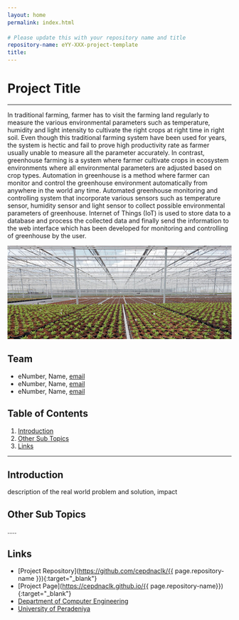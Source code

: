 ```yaml
---
layout: home
permalink: index.html

# Please update this with your repository name and title
repository-name: eYY-XXX-project-template
title:
---
```


[comment]: # "This is the standard layout for the project, but you can clean this and use your own template"

# Project Title

---

In traditional farming, farmer has to visit the farming land regularly to measure the various environmental parameters such as temperature, humidity and light intensity to cultivate the right crops at right time in right soil. Even though this traditional farming system have been used for years, the system is hectic and fail to prove high productivity rate as farmer usually unable to measure all the parameter accurately. In contrast, greenhouse farming is a system where farmer cultivate crops in ecosystem environments where all environmental parameters are adjusted based on crop types. Automation in greenhouse is a method where farmer can monitor and control the greenhouse environment automatically from anywhere in the world any time. Automated greenhouse monitoring and controlling system that incorporate various sensors such as temperature sensor, humidity sensor and light sensor to collect possible environmental parameters of greenhouse. Internet of Things (IoT) is used to store data to a database and process the collected data and finally send the information to the web interface which has been developed for monitoring and controlling of greenhouse by the user.

![GH Image](./images/GH.jpg)


## Team
-  eNumber, Name, [email](mailto:name@email.com)
-  eNumber, Name, [email](mailto:name@email.com)
-  eNumber, Name, [email](mailto:name@email.com)

## Table of Contents
1. [Introduction](#introduction)
2. [Other Sub Topics](#other-sub-topics)
3. [Links](#links)

---

## Introduction

 description of the real world problem and solution, impact

## Other Sub Topics

.....

## Links

- [Project Repository](https://github.com/cepdnaclk/{{ page.repository-name }}){:target="_blank"}
- [Project Page](https://cepdnaclk.github.io/{{ page.repository-name}}){:target="_blank"}
- [Department of Computer Engineering](http://www.ce.pdn.ac.lk/)
- [University of Peradeniya](https://eng.pdn.ac.lk/)


[//]: # (Please refer this to learn more about Markdown syntax)
[//]: # (https://github.com/adam-p/markdown-here/wiki/Markdown-Cheatsheet)
